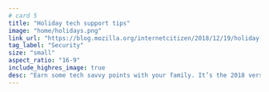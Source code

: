 ```yaml
---
# card 5
title: "Holiday tech support tips"
image: "home/holidays.png"
link_url: "https://blog.mozilla.org/internetcitizen/2018/12/19/holiday-tech-support/?utm_source=www.mozilla.org&utm_medium=referral&utm_campaign=homepage&utm_content=card"
tag_label: "Security"
size: "small"
aspect_ratio: "16-9"
include_highres_image: true
desc: "Earn some tech savvy points with your family. It’s the 2018 version of programming your parents’ VCR while you’re home for the holidays."
---
```

